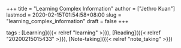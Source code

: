 +++
title = "Learning Complex Information"
author = ["Jethro Kuan"]
lastmod = 2020-02-15T01:54:58+08:00
slug = "learning_complex_information"
draft = false
+++

tags
: [Learning]({{< relref "learning" >}}), [Reading]({{< relref "20200215015433" >}}), [Note-taking]({{< relref "note_taking" >}})
